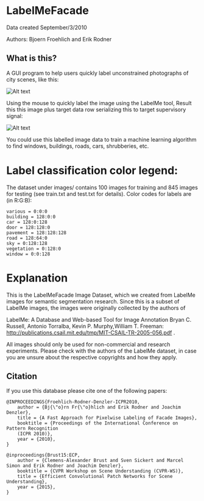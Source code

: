 # LabelMeFacade

Data created September/3/2010

Authors: Bjoern Froehlich and Erik Rodner

## What is this?

A GUI program to help users quickly label unconstrained photographs of city scenes, like this:

![Alt text](./images/05june05_static_street_boston__p1010736.jpg?raw=true "Raw unconstrained photograph")



Using the mouse to quickly label the image using the LabelMe tool, Result this this image plus target data row serializing this to target supervisory signal:

![Alt text](./labels/05june05_static_street_boston__p1010736.png?raw=true "label for previous image")

You could use this labelled image data to train a machine learning algorithm to find windows, buildings, roads, cars, shrubberies, etc.

# Label classification color legend:

The dataset under images/ contains 100 images for training and 845 images for testing (see train.txt and test.txt for details).  Color codes for labels are (in R:G:B):

    various = 0:0:0
    building = 128:0:0
    car = 128:0:128
    door = 128:128:0
    pavement = 128:128:128
    road = 128:64:0
    sky = 0:128:128
    vegetation = 0:128:0
    window = 0:0:128

# Explanation

This is the LabelMeFacade Image Dataset, which we created from LabelMe images for semantic segmentation research. Since this is a subset of LabelMe images, the images were originally collected by the authors of

LabelMe: A Database and Web-based Tool for Image Annotation Bryan C. Russell, Antonio Torralba, Kevin P. Murphy,William T. Freeman:
http://publications.csail.mit.edu/tmp/MIT-CSAIL-TR-2005-056.pdf . 

All images should only be used for non-commercial and research experiments. Please check with the authors of the LabelMe dataset, in case you are unsure about the respective copyrights and how they apply.


## Citation

If you use this database please cite one of the following papers:

    @INPROCEEDINGS{Froehlich-Rodner-Denzler-ICPR2010,
	    author = {Bj{\"o}rn Fr{\"o}hlich and Erik Rodner and Joachim Denzler},
    	title = {A Fast Approach for Pixelwise Labeling of Facade Images},
	    booktitle = {Proceedings of the International Conference on Pattern Recognition
    	(ICPR 2010)},
    	year = {2010},
    }

    @inproceedings{Brust15:ECP,
        author = {Clemens-Alexander Brust and Sven Sickert and Marcel Simon and Erik Rodner and Joachim Denzler},
        booktitle = {CVPR Workshop on Scene Understanding (CVPR-WS)},
        title = {Efficient Convolutional Patch Networks for Scene Understanding},
        year = {2015},
    }

